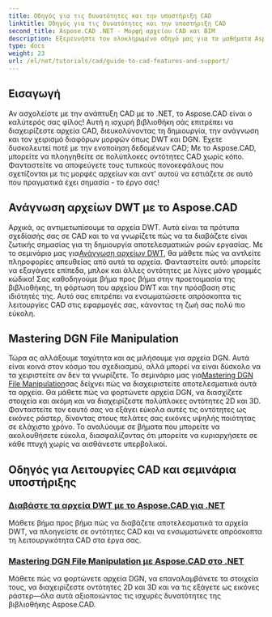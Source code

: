 ```yaml
---
title: Οδηγός για τις δυνατότητες και την υποστήριξη CAD
linktitle: Οδηγός για τις δυνατότητες και την υποστήριξη CAD
second_title: Aspose.CAD .NET - Μορφή αρχείου CAD και BIM
description: Εξερευνήστε τον ολοκληρωμένο οδηγό μας για τα μαθήματα Aspose.CAD για .NET, ιδανικό για προγραμματιστές που θέλουν να βελτιώσουν το λογισμικό τους με δυνατότητες CAD.
type: docs
weight: 23
url: /el/net/tutorials/cad/guide-to-cad-features-and-support/
---
```

## Εισαγωγή

Αν ασχολείστε με την ανάπτυξη CAD με το .NET, το Aspose.CAD είναι ο καλύτερός σας φίλος! Αυτή η ισχυρή βιβλιοθήκη σάς επιτρέπει να διαχειρίζεστε αρχεία CAD, διευκολύνοντας τη δημιουργία, την ανάγνωση και τον χειρισμό διαφόρων μορφών όπως DWT και DGN. Έχετε δυσκολευτεί ποτέ με την ενοποίηση δεδομένων CAD; Με το Aspose.CAD, μπορείτε να πλοηγηθείτε σε πολύπλοκες οντότητες CAD χωρίς κόπο. Φανταστείτε να αποφεύγετε τους τυπικούς πονοκεφάλους που σχετίζονται με τις μορφές αρχείων και αντ' αυτού να εστιάζετε σε αυτό που πραγματικά έχει σημασία - το έργο σας!

## Ανάγνωση αρχείων DWT με το Aspose.CAD

Αρχικά, ας αντιμετωπίσουμε τα αρχεία DWT. Αυτά είναι τα πρότυπα σχεδίασής σας σε CAD και το να γνωρίζετε πώς να τα διαβάζετε είναι ζωτικής σημασίας για τη δημιουργία αποτελεσματικών ροών εργασίας. Με το σεμινάριο μας για[Ανάγνωση αρχείων DWT](./read-dwt-files/), θα μάθετε πώς να αντλείτε πληροφορίες απευθείας από αυτά τα αρχεία. Φανταστείτε αυτό: μπορείτε να εξαγάγετε επίπεδα, μπλοκ και άλλες οντότητες με λίγες μόνο γραμμές κώδικα! Σας καθοδηγούμε βήμα προς βήμα στην προετοιμασία της βιβλιοθήκης, τη φόρτωση του αρχείου DWT και την πρόσβαση στις ιδιότητές της. Αυτό σας επιτρέπει να ενσωματώσετε απρόσκοπτα τις λειτουργίες CAD στις εφαρμογές σας, κάνοντας τη ζωή σας πολύ πιο εύκολη.

## Mastering DGN File Manipulation

 Τώρα ας αλλάξουμε ταχύτητα και ας μιλήσουμε για αρχεία DGN. Αυτά είναι κοινά στον κόσμο του σχεδιασμού, αλλά μπορεί να είναι δύσκολο να τα χειριστείτε αν δεν τα γνωρίζετε. Το σεμινάριο μας για[Mastering DGN File Manipulation](./mastering-dgn-file-manipulation/)σας δείχνει πώς να διαχειριστείτε αποτελεσματικά αυτά τα αρχεία. Θα μάθετε πώς να φορτώνετε αρχεία DGN, να διασχίζετε στοιχεία και ακόμη και να διαχειρίζεστε πολύπλοκες οντότητες 2D και 3D. Φανταστείτε τον εαυτό σας να εξάγει εύκολα αυτές τις οντότητες ως εικόνες ράστερ, δίνοντας στους πελάτες σας εικόνες υψηλής ποιότητας σε ελάχιστο χρόνο. Το αναλύουμε σε βήματα που μπορείτε να ακολουθήσετε εύκολα, διασφαλίζοντας ότι μπορείτε να κυριαρχήσετε σε κάθε πτυχή χωρίς να αισθάνεστε υπερβολικοί.

## Οδηγός για Λειτουργίες CAD και σεμινάρια υποστήριξης
### [Διαβάστε τα αρχεία DWT με το Aspose.CAD για .NET](./read-dwt-files/)
Μάθετε βήμα προς βήμα πώς να διαβάζετε αποτελεσματικά τα αρχεία DWT, να πλοηγείστε σε οντότητες CAD και να ενσωματώνετε απρόσκοπτα τη λειτουργικότητα CAD στα έργα σας.
### [Mastering DGN File Manipulation με Aspose.CAD στο .NET](./mastering-dgn-file-manipulation/)
Μάθετε πώς να φορτώνετε αρχεία DGN, να επαναλαμβάνετε τα στοιχεία τους, να διαχειρίζεστε οντότητες 2D και 3D και να τις εξάγετε ως εικόνες ράστερ—όλα αυτά αξιοποιώντας τις ισχυρές δυνατότητες της βιβλιοθήκης Aspose.CAD.